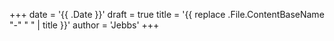+++
date = '{{ .Date }}'
draft = true
title = '{{ replace .File.ContentBaseName "-" " " | title }}'
author = 'Jebbs'
+++

